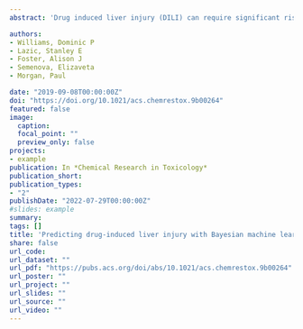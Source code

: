 ```yaml
---
abstract: 'Drug induced liver injury (DILI) can require significant risk management in drug development and on occasion can cause morbidity or mortality, leading to drug attrition. Optimizing candidates preclinically can minimize hepatotoxicity risk, but it is difficult to predict due to multiple etiologies encompassing DILI, often with multifactorial and overlapping mechanisms. In addition to epidemiological risk factors, physicochemical properties, dose, disposition, lipophilicity, and hepatic metabolic function are also relevant for DILI risk. Better human-relevant, predictive models are required to improve hepatotoxicity risk assessment in drug discovery. Our hypothesis is that integrating mechanistically relevant hepatic safety assays with Bayesian machine learning will improve hepatic safety risk prediction. We present a quantitative and mechanistic risk assessment for candidate nomination using data from in vitro assays (hepatic spheroids, BSEP, mitochondrial toxicity, and bioactivation), together with physicochemical (cLogP) and exposure (Cmaxtotal) variables from a chemically diverse compound set (33 no/low-, 40 medium-, and 23 high-severity DILI compounds). The Bayesian model predicts the continuous underlying DILI severity and uses a data-driven prior distribution over the parameters to prevent overfitting. The model quantifies the probability that a compound falls into either no/low-, medium-, or high-severity categories, with a balanced accuracy of 63% on held-out samples, and a continuous prediction of DILI severity along with uncertainty in the prediction. For a binary yes/no DILI prediction, the model has a balanced accuracy of 86%, a sensitivity of 87%, a specificity of 85%, a positive predictive value of 92%, and a negative predictive value of 78%. Combining physiologically relevant assays, improved alignment with FDA recommendations, and optimal statistical integration of assay data leads to improved DILI risk prediction.' 

authors:
- Williams, Dominic P 
- Lazic, Stanley E 
- Foster, Alison J 
- Semenova, Elizaveta 
- Morgan, Paul

date: "2019-09-08T00:00:00Z"
doi: "https://doi.org/10.1021/acs.chemrestox.9b00264"
featured: false
image:
  caption: 
  focal_point: ""
  preview_only: false
projects:
- example
publication: In *Chemical Research in Toxicology*
publication_short:
publication_types:
- "2"
publishDate: "2022-07-29T00:00:00Z"
#slides: example
summary:
tags: []
title: 'Predicting drug-induced liver injury with Bayesian machine learning'
share: false
url_code: 
url_dataset: ""
url_pdf: "https://pubs.acs.org/doi/abs/10.1021/acs.chemrestox.9b00264"
url_poster: ""
url_project: ""
url_slides: ""
url_source: ""
url_video: ""
---
```



